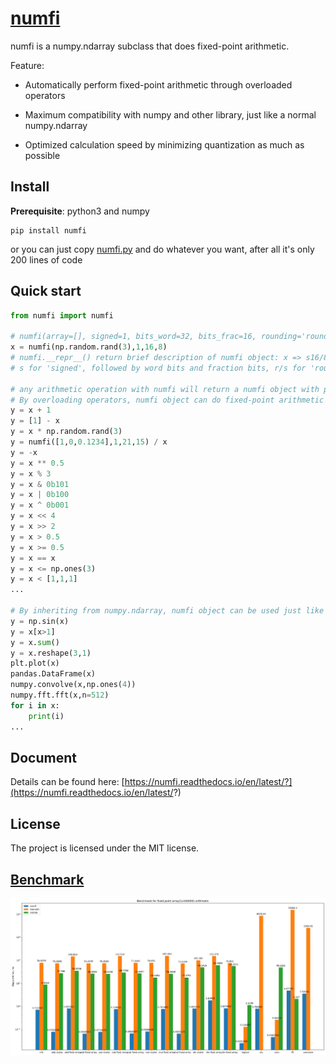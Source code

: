 # [numfi](https://github.com/ZZZZzzzzac/numfi)
numfi is a numpy.ndarray subclass that does fixed-point arithmetic.

Feature:  

- Automatically perform fixed-point arithmetic through overloaded operators  

- Maximum compatibility with numpy and other library, just like a normal numpy.ndarray  

- Optimized calculation speed by minimizing quantization as much as possible   

## Install
**Prerequisite**: python3 and numpy

```
pip install numfi
```
or you can just copy [numfi.py](https://github.com/ZZZZzzzzac/numfi/blob/master/numfi/numfi.py) and do whatever you want, after all it's only 200 lines of code

## Quick start
```python
from numfi import numfi

# numfi(array=[], signed=1, bits_word=32, bits_frac=16, rounding='round', overflow='wrap')
x = numfi(np.random.rand(3),1,16,8) 
# numfi.__repr__() return brief description of numfi object: x => s16/8-r/s
# s for 'signed', followed by word bits and fraction bits, r/s for 'round' and 'saturate` for rounding/overflow method

# any arithmetic operation with numfi will return a numfi object with proper precision and value
# By overloading operators, numfi object can do fixed-point arithmetic easily:
y = x + 1
y = [1] - x
y = x * np.random.rand(3)
y = numfi([1,0,0.1234],1,21,15) / x
y = -x
y = x ** 0.5
y = x % 3
y = x & 0b101
y = x | 0b100
y = x ^ 0b001
y = x << 4
y = x >> 2
y = x > 0.5
y = x >= 0.5
y = x == x
y = x <= np.ones(3)
y = x < [1,1,1]
...

# By inheriting from numpy.ndarray, numfi object can be used just like normal numpy array, and return same numfi object back
y = np.sin(x)
y = x[x>1]
y = x.sum()
y = x.reshape(3,1)
plt.plot(x)
pandas.DataFrame(x)
numpy.convolve(x,np.ones(4))
numpy.fft.fft(x,n=512)
for i in x:
    print(i)
...
```
## Document
Details can be found here: [https://numfi.readthedocs.io/en/latest/?](https://numfi.readthedocs.io/en/latest/?)

## License
The project is licensed under the MIT license.

## [Benchmark](.benchmark.ipynb)
![benchmark](./benchmark.png)
